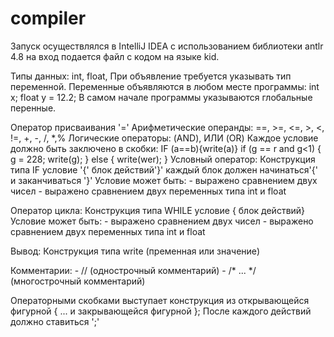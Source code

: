 # compiler
Запуск осуществлялся в IntelliJ IDEA c использованием библиотеки antlr 4.8
на вход подается файл с кодом на языке kid.

Типы данных: int, float, 
При объявление  требуется указывать тип переменной. 
Переменные объявляются в любом месте программы: 
int x; 
float y = 12.2;
В самом начале программы указываются глобальные перенные.
 
Оператор присваивания '='
Арифметические операнды: ==, >=, <=, >, <, !=,  +, -, /, *,%
Логические операторы: (AND), ИЛИ (OR)
  Каждое условие должно быть заключено в скобки: IF (a==b){write(a)} 
   if (g == r and g<1) {
    g = 228;
    write(g);
    }
    else
    {
    write(wer);
    }
Условный оператор:
  Конструкция типа   IF условие '{' блок действий'}' каждый блок должен начинаться'{' и заканчиваться  '}' 
  Условие может быть: - выражено сравнением двух чисел
                      - выражено сравнением двух переменных типа int и float

Оператор цикла:
  Конструкция типа  WHILE условие { блок действий}
  Условие может быть: - выражено сравнением двух чисел
                      - выражено сравнением двух переменных типа int и float
  
 Вывод:
  Конструкция типа  write (пременная или значение)


Комментарии:
    - // (однострочный комментарий)
    - /* ... */ (многострочный комментарий)

Операторными скобками выступает конструкция из открывающейся фигурной  { ... и закрывающейся фигурной }; 
После каждого действий должно ставиться ';'
